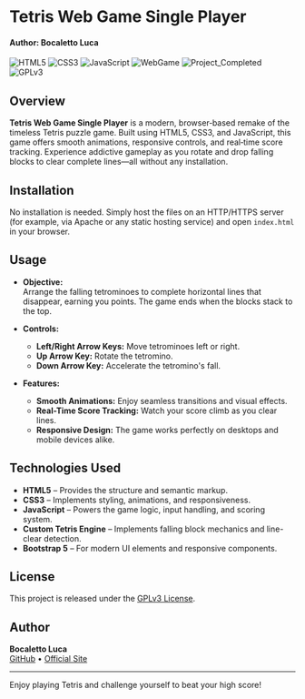 # Tetris Web Game Single Player
#### Author: Bocaletto Luca

![HTML5](https://img.shields.io/badge/HTML5-E34F26?logo=html5&style=for-the-badge)
![CSS3](https://img.shields.io/badge/CSS3-1572B6?logo=css3&style=for-the-badge)
![JavaScript](https://img.shields.io/badge/JavaScript-F7DF1E?logo=javascript&style=for-the-badge)
![WebGame](https://img.shields.io/badge/WebGame-Tetris-blue?style=for-the-badge)
![Project_Completed](https://img.shields.io/badge/Project-Completed-green?style=for-the-badge)
![GPLv3](https://img.shields.io/badge/License-GPLv3-blue?style=for-the-badge)

## Overview

**Tetris Web Game Single Player** is a modern, browser‑based remake of the timeless Tetris puzzle game. Built using HTML5, CSS3, and JavaScript, this game offers smooth animations, responsive controls, and real‑time score tracking. Experience addictive gameplay as you rotate and drop falling blocks to clear complete lines—all without any installation.

## Installation

No installation is needed. Simply host the files on an HTTP/HTTPS server (for example, via Apache or any static hosting service) and open `index.html` in your browser.

## Usage

- **Objective:**  
  Arrange the falling tetrominoes to complete horizontal lines that disappear, earning you points. The game ends when the blocks stack to the top.

- **Controls:**  
  - **Left/Right Arrow Keys:** Move tetrominoes left or right.
  - **Up Arrow Key:** Rotate the tetromino.
  - **Down Arrow Key:** Accelerate the tetromino's fall.
  
- **Features:**  
  - **Smooth Animations:** Enjoy seamless transitions and visual effects.
  - **Real-Time Score Tracking:** Watch your score climb as you clear lines.
  - **Responsive Design:** The game works perfectly on desktops and mobile devices alike.

## Technologies Used

- **HTML5** – Provides the structure and semantic markup.
- **CSS3** – Implements styling, animations, and responsiveness.
- **JavaScript** – Powers the game logic, input handling, and scoring system.
- **Custom Tetris Engine** – Implements falling block mechanics and line-clear detection.
- **Bootstrap 5** – For modern UI elements and responsive components.

## License

This project is released under the [GPLv3 License](https://www.gnu.org/licenses/gpl-3.0.en.html).

## Author

**Bocaletto Luca**  
[GitHub](https://bocaletto-luca.github.io) • [Official Site](https://bocalettoluca.altervista.org)

---

Enjoy playing Tetris and challenge yourself to beat your high score!
